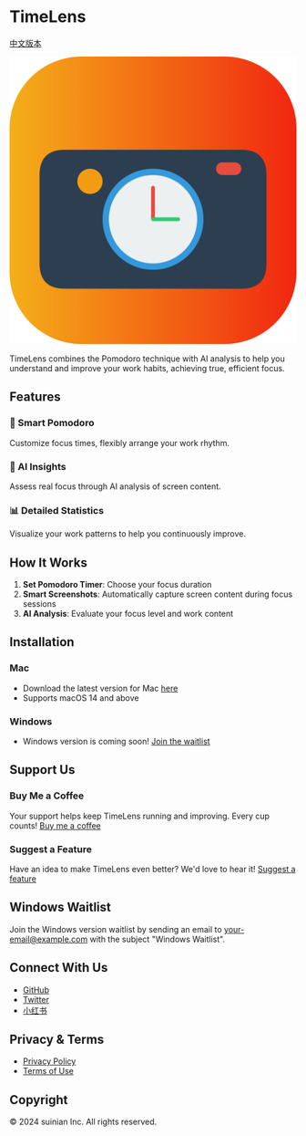 # TimeLens

[中文版本](README_zh.md)


![TimeLens Logo](./timelens.png)

TimeLens combines the Pomodoro technique with AI analysis to help you understand and improve your work habits, achieving true, efficient focus.

## Features

### 🍅 Smart Pomodoro
Customize focus times, flexibly arrange your work rhythm.

### 🤖 AI Insights
Assess real focus through AI analysis of screen content.

### 📊 Detailed Statistics
Visualize your work patterns to help you continuously improve.

## How It Works

1. **Set Pomodoro Timer**: Choose your focus duration
2. **Smart Screenshots**: Automatically capture screen content during focus sessions
3. **AI Analysis**: Evaluate your focus level and work content

## Installation

### Mac
- Download the latest version for Mac [here](https://pub-35df4ec7af2a4525ae78f4d19470e429.r2.dev/TimeLens.zip)
- Supports macOS 14 and above

### Windows
- Windows version is coming soon! [Join the waitlist](#windows-waitlist)

## Support Us

### Buy Me a Coffee
Your support helps keep TimeLens running and improving. Every cup counts! [Buy me a coffee](https://buy.stripe.com/28o6oq1xz4AXeY04gi)

### Suggest a Feature
Have an idea to make TimeLens even better? We'd love to hear it! [Suggest a feature](https://github.com/suinian-ai/timelens/issues)

## Windows Waitlist

Join the Windows version waitlist by sending an email to [your-email@example.com](mailto:your-email@example.com) with the subject "Windows Waitlist".

## Connect With Us

- [GitHub](https://github.com/suinian-ai/timelens)
- [Twitter](https://x.com/suinianai)
- [小红书](https://www.xiaohongshu.com/user/profile/62528d730000000010007c9e)

## Privacy & Terms

- [Privacy Policy](link_to_your_privacy_policy)
- [Terms of Use](link_to_your_terms_of_use)

## Copyright

© 2024 suinian Inc. All rights reserved.
